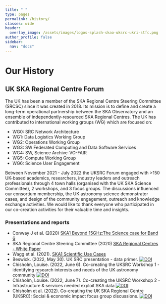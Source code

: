 ```yaml
---
title: " "
type: pages
permalink: /history/
classes: wide
header:
  overlay_image: /assets/images/logos-splash-skao-uksrc-ukri-stfc.png
author_profile: false
sidebar: 
  nav: "docs"
---
```

# Our History # 
## UK SKA Regional Centre Forum ##
The UK has been a member of the SKA Regional Centre Steering Committee (SRCSC) since it was created in 2018. Its mission is to define and create a long-term operational partnership between the SKA Observatory and an ensemble of independently-resourced SKA Regional Centres. The UK has contributed to international working groups (WG) which are focused on:
* WG0: SRC Network Architecture	
* WG1: Data Logistics Working Group	 
* WG2: Operations Working Group	
* WG3: SW Federated Computing and Data Software Services	
* WG4: SW, Science Archive-VO-FAIR	
* WG5: Compute Working Group
* WG6: Science User Engagement 
 
Between November 2021 - July 2022 the UKSRC Forum engaged with >150 UK-based academics, researchers, industry leaders and outreach professionals through 4 town halls (organised with the UK SKA Science Committee), 2 workshops, and 3 focus groups. The discussions influenced our consortium membership, the UK astronomy science demonstrator cases, and design of the community engagement, outreach and knowledge exchange activities. We would like to thank everyone who participated in our co-creation activities for their valuable time and insights. 
### Presentations and reports ###
* Conway J et al. (2020) [SKA1 Beyond 15GHz:The Science case for Band 6](https://www.skao.int/sites/default/files/documents/d38-ScienceCase_band6_Feb2020.pdf)
* SKA Regional Centre Steering Committee (2020) [SKA Regional Centres - White Paper](https://aussrc.org/wp-content/uploads/2021/05/SRC-White-Paper-v1.0-Final.pdf)
* Wagg et al. (2021). [SKA1 Scientific Use Cases](https://www.skao.int/sites/default/files/documents/d35-SKA-TEL-SKO-0000015-04_Science_UseCases-signed.pdf)
* Beswick. (2022, May 30). UK SRC presentation - data primer. [![DOI](https://zenodo.org/badge/DOI/10.5281/zenodo.6594725.svg)](https://doi.org/10.5281/zenodo.6594725)
* Chisholm, Louise. (2022, June 6). Co-creating the UKSRC Workshop 1 - identifying research interests and needs of the UK astronomy community [![DOI](https://zenodo.org/badge/DOI/10.5281/zenodo.6616630.svg)](https://doi.org/10.5281/zenodo.6616630)
* Chisholm, Louise. (2022, June 7). Co-creating the UKSRC Workshop 2 - Infrastructure & services needed exploit SKA data [![DOI](https://zenodo.org/badge/DOI/10.5281/zenodo.6619758.svg)](https://doi.org/10.5281/zenodo.6619758)
* Chisholm et al. (2022). Co-creating the UK SKA Regional Centre (UKSRC): Social & economic impact focus group discussions. [![DOI](https://zenodo.org/badge/DOI/10.5281/zenodo.6850791.svg)](https://doi.org/10.5281/zenodo.6850791)


 


 
